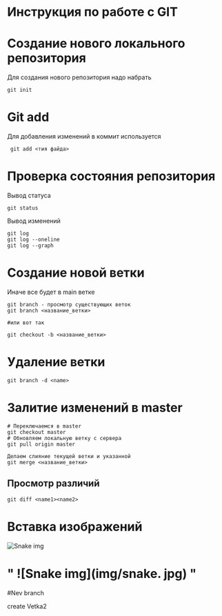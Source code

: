 # **Инструкция по работе с GIT**

# Создание нового локального репозитория
Для создания нового репозитория надо набрать

    git init

# Git add
Для добавления изменений в коммит используется
    
     git add <тия файда> 

# Проверка состояния репозитория
Вывод статуса
  
    git status

Вывод изменений

    git log 
    git log --oneline
    git log --graph

# Создание новой ветки
Иначе все будет в main ветке

    git branch - просмотр существующих веток
    git branch <название_ветки>

    #или вот так

    git checkout -b <название_ветки>

 # Удаление ветки

    git branch -d <name>

# Залитие изменений в master

    # Переключаемся в master
    git checkout master
    # Обновляем локальную ветку с сервера
    git pull origin master

    Делаем слияние текущей ветки и указанной
    git merge <название_ветки>

## Просмотр различий

    git diff <name1><name2>

# Вставка изображений
![Snake img](img/snake.jpg)
   # " ![Snake img](img/snake. jpg) "

   #Nev branch

   create Vetka2
